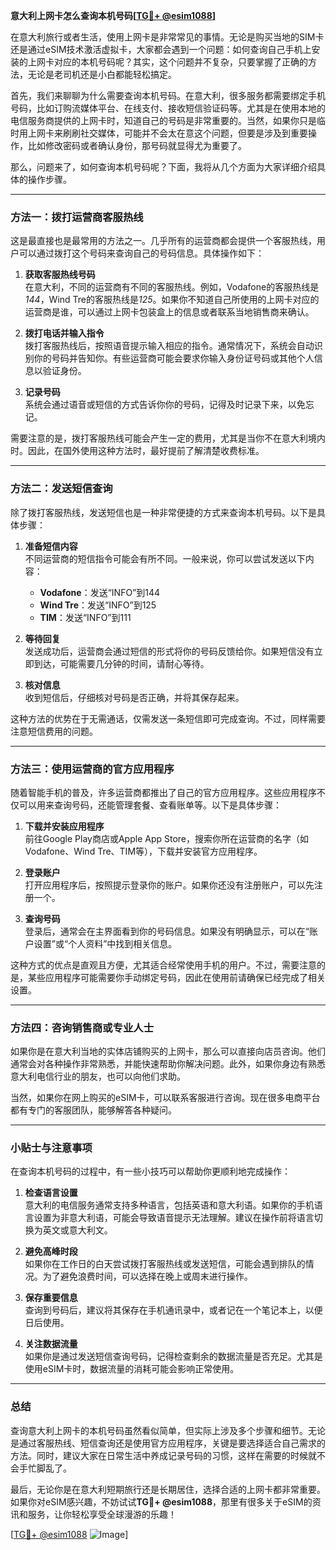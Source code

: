 **意大利上网卡怎么查询本机号码[[TG💪+ @esim1088](https://t.me/s/esim1088)]**

在意大利旅行或者生活，使用上网卡是非常常见的事情。无论是购买当地的SIM卡还是通过eSIM技术激活虚拟卡，大家都会遇到一个问题：如何查询自己手机上安装的上网卡对应的本机号码呢？其实，这个问题并不复杂，只要掌握了正确的方法，无论是老司机还是小白都能轻松搞定。

首先，我们来聊聊为什么需要查询本机号码。在意大利，很多服务都需要绑定手机号码，比如订购流媒体平台、在线支付、接收短信验证码等。尤其是在使用本地的电信服务商提供的上网卡时，知道自己的号码是非常重要的。当然，如果你只是临时用上网卡来刷刷社交媒体，可能并不会太在意这个问题，但要是涉及到重要操作，比如修改密码或者确认身份，那号码就显得尤为重要了。

那么，问题来了，如何查询本机号码呢？下面，我将从几个方面为大家详细介绍具体的操作步骤。

---

### 方法一：拨打运营商客服热线

这是最直接也是最常用的方法之一。几乎所有的运营商都会提供一个客服热线，用户可以通过拨打这个号码来查询自己的号码信息。具体操作如下：

1. **获取客服热线号码**  
   在意大利，不同的运营商有不同的客服热线。例如，Vodafone的客服热线是*144*，Wind Tre的客服热线是*125*。如果你不知道自己所使用的上网卡对应的运营商是谁，可以通过上网卡包装盒上的信息或者联系当地销售商来确认。

2. **拨打电话并输入指令**  
   拨打客服热线后，按照语音提示输入相应的指令。通常情况下，系统会自动识别你的号码并告知你。有些运营商可能会要求你输入身份证号码或其他个人信息以验证身份。

3. **记录号码**  
   系统会通过语音或短信的方式告诉你你的号码，记得及时记录下来，以免忘记。

需要注意的是，拨打客服热线可能会产生一定的费用，尤其是当你不在意大利境内时。因此，在国外使用这种方法时，最好提前了解清楚收费标准。

---

### 方法二：发送短信查询

除了拨打客服热线，发送短信也是一种非常便捷的方式来查询本机号码。以下是具体步骤：

1. **准备短信内容**  
   不同运营商的短信指令可能会有所不同。一般来说，你可以尝试发送以下内容：
   - **Vodafone**：发送“INFO”到144
   - **Wind Tre**：发送“INFO”到125
   - **TIM**：发送“INFO”到111

2. **等待回复**  
   发送成功后，运营商会通过短信的形式将你的号码反馈给你。如果短信没有立即到达，可能需要几分钟的时间，请耐心等待。

3. **核对信息**  
   收到短信后，仔细核对号码是否正确，并将其保存起来。

这种方法的优势在于无需通话，仅需发送一条短信即可完成查询。不过，同样需要注意短信费用的问题。

---

### 方法三：使用运营商的官方应用程序

随着智能手机的普及，许多运营商都推出了自己的官方应用程序。这些应用程序不仅可以用来查询号码，还能管理套餐、查看账单等。以下是具体步骤：

1. **下载并安装应用程序**  
   前往Google Play商店或Apple App Store，搜索你所在运营商的名字（如Vodafone、Wind Tre、TIM等），下载并安装官方应用程序。

2. **登录账户**  
   打开应用程序后，按照提示登录你的账户。如果你还没有注册账户，可以先注册一个。

3. **查询号码**  
   登录后，通常会在主界面看到你的号码信息。如果没有明确显示，可以在“账户设置”或“个人资料”中找到相关信息。

这种方式的优点是直观且方便，尤其适合经常使用手机的用户。不过，需要注意的是，某些应用程序可能需要你手动绑定号码，因此在使用前请确保已经完成了相关设置。

---

### 方法四：咨询销售商或专业人士

如果你是在意大利当地的实体店铺购买的上网卡，那么可以直接向店员咨询。他们通常会对各种操作非常熟悉，并能快速帮助你解决问题。此外，如果你身边有熟悉意大利电信行业的朋友，也可以向他们求助。

当然，如果你在网上购买的eSIM卡，可以联系客服进行咨询。现在很多电商平台都有专门的客服团队，能够解答各种疑问。

---

### 小贴士与注意事项

在查询本机号码的过程中，有一些小技巧可以帮助你更顺利地完成操作：

1. **检查语言设置**  
   意大利的电信服务通常支持多种语言，包括英语和意大利语。如果你的手机语言设置为非意大利语，可能会导致语音提示无法理解。建议在操作前将语言切换为英文或意大利文。

2. **避免高峰时段**  
   如果你在工作日的白天尝试拨打客服热线或发送短信，可能会遇到排队的情况。为了避免浪费时间，可以选择在晚上或周末进行操作。

3. **保存重要信息**  
   查询到号码后，建议将其保存在手机通讯录中，或者记在一个笔记本上，以便日后使用。

4. **关注数据流量**  
   如果你是通过发送短信查询号码，记得检查剩余的数据流量是否充足。尤其是使用eSIM卡时，数据流量的消耗可能会影响正常使用。

---

### 总结

查询意大利上网卡的本机号码虽然看似简单，但实际上涉及多个步骤和细节。无论是通过客服热线、短信查询还是使用官方应用程序，关键是要选择适合自己需求的方法。同时，建议大家在日常生活中养成记录号码的习惯，这样在需要的时候就不会手忙脚乱了。

最后，无论你是在意大利短期旅行还是长期居住，选择合适的上网卡都非常重要。如果你对eSIM感兴趣，不妨试试**TG💪+ @esim1088**，那里有很多关于eSIM的资讯和服务，让你轻松享受全球漫游的乐趣！

[[TG💪+ @esim1088](https://t.me/s/esim1088) ![Image](https://i.postimg.cc/4NQfJmqS/Snipaste-2025-05-13-00-14-12.png)]
